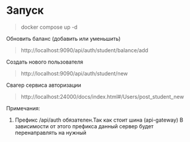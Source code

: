 <h1>Запуск</h1>

> docker compose up -d


Обновить баланс (добавить или уменьшить)
> http://localhost:9090/api/auth/student/balance/add

Создать нового пользователя
> http://localhost:9090/api/auth/student/new

Свагер сервиса авторизации
> http://localhost:24000/docs/index.html#/Users/post_student_new


Примечания:
1) Префикс /api/auth обязателен.Так как стоит шина (api-gateway)
В зависимости от этого префикса данный сервер будет перенаправлять на нужный